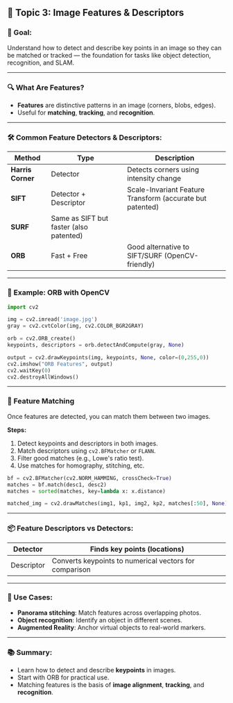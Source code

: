## 🧠 Topic 3: **Image Features & Descriptors**

### 🎯 Goal:

Understand how to detect and describe key points in an image so they can be matched or tracked — the foundation for tasks like object detection, recognition, and SLAM.

---

### 🔍 What Are Features?

* **Features** are distinctive patterns in an image (corners, blobs, edges).
* Useful for **matching**, **tracking**, and **recognition**.

---

### 🛠️ Common Feature Detectors & Descriptors:

| Method            | Type                                    | Description                                               |
| ----------------- | --------------------------------------- | --------------------------------------------------------- |
| **Harris Corner** | Detector                                | Detects corners using intensity change                    |
| **SIFT**          | Detector + Descriptor                   | Scale-Invariant Feature Transform (accurate but patented) |
| **SURF**          | Same as SIFT but faster (also patented) |                                                           |
| **ORB**           | Fast + Free                             | Good alternative to SIFT/SURF (OpenCV-friendly)           |

---

### 🧪 Example: ORB with OpenCV

```python
import cv2

img = cv2.imread('image.jpg')
gray = cv2.cvtColor(img, cv2.COLOR_BGR2GRAY)

orb = cv2.ORB_create()
keypoints, descriptors = orb.detectAndCompute(gray, None)

output = cv2.drawKeypoints(img, keypoints, None, color=(0,255,0))
cv2.imshow("ORB Features", output)
cv2.waitKey(0)
cv2.destroyAllWindows()
```

---

### 🔁 Feature Matching

Once features are detected, you can match them between two images.

**Steps:**

1. Detect keypoints and descriptors in both images.
2. Match descriptors using `cv2.BFMatcher` or `FLANN`.
3. Filter good matches (e.g., Lowe's ratio test).
4. Use matches for homography, stitching, etc.

```python
bf = cv2.BFMatcher(cv2.NORM_HAMMING, crossCheck=True)
matches = bf.match(desc1, desc2)
matches = sorted(matches, key=lambda x: x.distance)

matched_img = cv2.drawMatches(img1, kp1, img2, kp2, matches[:50], None)
```

---

### 📦 Feature Descriptors vs Detectors:

| Detector   | Finds key points (locations)                           |
| ---------- | ------------------------------------------------------ |
| Descriptor | Converts keypoints to numerical vectors for comparison |

---

### 🔧 Use Cases:

* **Panorama stitching**: Match features across overlapping photos.
* **Object recognition**: Identify an object in different scenes.
* **Augmented Reality**: Anchor virtual objects to real-world markers.

---

### 📚 Summary:

* Learn how to detect and describe **keypoints** in images.
* Start with ORB for practical use.
* Matching features is the basis of **image alignment**, **tracking**, and **recognition**.
